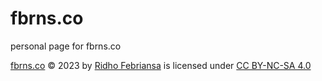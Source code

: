 # fbrns.co
personal page for fbrns.co

[fbrns.co](https://fbrns.co/) © 2023 by [Ridho Febriansa](https://github.com/ridhof) is licensed under [CC BY-NC-SA 4.0](http://creativecommons.org/licenses/by-nc-sa/4.0/?ref=chooser-v1) 